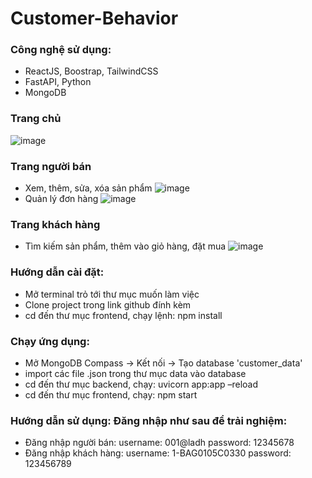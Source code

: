 # Customer-Behavior
### Công nghệ sử dụng:
- ReactJS, Boostrap, TailwindCSS
- FastAPI, Python
- MongoDB
  
### Trang chủ
![image](https://github.com/hoavy1803/Customer-Behavior/assets/121221786/7d8376a2-0f31-4451-9cd1-18348231466b)
### Trang người bán
- Xem, thêm, sửa, xóa sản phẩm
![image](https://github.com/hoavy1803/Customer-Behavior/assets/121221786/259875ef-192b-42a2-ad32-0dd1b29f7591)
- Quản lý đơn hàng
![image](https://github.com/hoavy1803/Customer-Behavior/assets/121221786/c53b21cd-8934-435c-ba10-86947fec7f51)
### Trang khách hàng
- Tìm kiếm sản phẩm, thêm vào giỏ hàng, đặt mua
![image](https://github.com/hoavy1803/Customer-Behavior/assets/121221786/ef540ebc-3c41-4d3e-870b-ccce3b910814)


### Hướng dẫn cài đặt:
- Mở terminal trỏ tới thư mục muốn làm việc
- Clone project trong link github đính kèm
- cd đến thư mục frontend, chạy lệnh: npm install
### Chạy ứng dụng:
- Mở MongoDB Compass -> Kết nối -> Tạo database 'customer_data' 
- import các file .json trong thư mục data vào database
- cd đến thư mục backend, chạy: uvicorn app:app –reload
- cd đến thư mục frontend, chạy: npm start

### Hướng dẫn sử dụng: Đăng nhập như sau để trải nghiệm:
- Đăng nhập người bán: 
  username: 001@ladh
  password: 12345678
- Đăng nhập khách hàng:
  username: 1-BAG0105C0330
  password: 123456789
